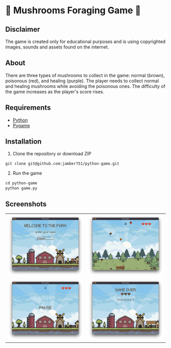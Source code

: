 # 🍄 Mushrooms Foraging Game 🍄

## Disclaimer

The game is created only for educational purposes and is using copyrighted images, sounds and assets found on the internet.

## About

There are three types of mushrooms to collect in the game: normal (brown), poisonous (red), and healing (purple). The player needs to collect normal and healing mushrooms while avoiding the poisonous ones. The difficulty of the game increases as the player's score rises.

## Requirements

- [Python](https://www.python.org/)
- [Pygame](https://www.pygame.org/)

## Installation

1. Clone the repository or download ZIP

```
git clone git@github.com:jamber751/python-game.git
```

2. Run the game

```
cd python-game
python game.py
```

## Screenshots

<div align='center'>
	<table>
		<tr>
			<td><img width="300" src="screenshots/main_screen.png" alt="Main Menu Screen" title="mm"/></td>
			<td><img width="300" src="screenshots/gameplay.png" alt="Gameplay with various mushrooms" title="gameplay"/></td>
		</tr>
        <tr>
			<td><img width="300" src="screenshots/pause.png" alt="Paused Menu" title="pause"/></td>
			<td><img width="300" src="screenshots/game_over.png" alt="Game Over Screen" title="game_over"/></td>
		</tr>
	</table>
</div>
